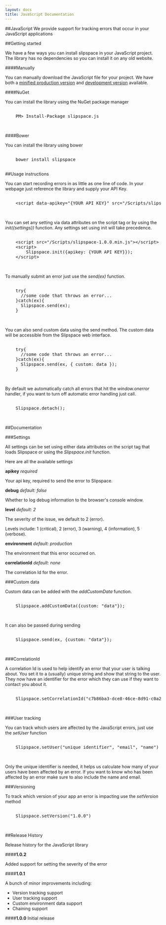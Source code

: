 ```yaml
---
layout: docs
title: JavaScript Documentation
---
```


##JavaScript
We provide support for tracking errors that occur in your JavaScript applications

##Getting started

We have a few ways you can install slipspace in your JavaScript project. The library has no dependencies so you can install it on any old website.

####Manually

You can manually download the JavaScript file for your project. We have both a [minified production version](https://github.com/slipspace/slipspace.js/blob/master/build/slipspace-1.0.0.min.js) and [development version](https://github.com/slipspace/slipspace.js/blob/master/build/slipspace-1.0.0.js) available.

####NuGet

You can install the library using the NuGet package manager

<pre class="prettyprint">

    PM> Install-Package slipspace.js


</pre>

####Bower

You can install the library using bower

<pre class="prettyprint">

    bower install slipspace
  
</pre>
  
##Usage instructions

You can start recording errors in as little as one line of code. In your webpage just reference the library and supply your API Key.

<pre class="prettyprint">

    &lt;script data-apikey="{YOUR API KEY}" src="/Scripts/slipspace-1.0.0.min.js"&gt;&lt;/script&gt;


</pre>
    
You can set any setting via data attributes on the script tag or by using the _init({settings})_ function. Any settings set using init will take precedence.

<pre class="prettyprint">

    &lt;script src="/Scripts/slipspace-1.0.0.min.js"&gt;&lt;/script&gt;
    &lt;script&gt;
        Slipspace.init({apikey: {YOUR API KEY}});
    &lt;/script&gt;


</pre>

To manually submit an error just use the _send(ex)_ function.

<pre class="prettyprint">

    try{
      //some code that throws an error...
    }catch(ex){
      Slipspace.send(ex);
    }
 
 
</pre>
   
You can also send custom data using the send method. The custom data will be accessible from the Slipspace web interface.

<pre class="prettyprint">

    try{
      //some code that throws an error...
    }catch(ex){
      Slipspace.send(ex, { custom: data });
    }


</pre>

By default we automatically catch all errors that hit the _window.onerror_ handler, if you want to turn off automatic error handling just call.

<pre class="prettyprint">

    Slipspace.detach();
    

</pre>

##Documentation

###Settings

All settings can be set using either data attributes on the script tag that loads Slipspace or using the _Slipspace.init_ function.

Here are all the available settings

**apikey** _required_ 

Your api key, required to send the error to Slipspace.

**debug** _default: false_

Whether to log debug information to the browser's console window.

**level** _default: 2_

The severity of the issue, we default to 2 (error).

Levels include: 1 (critical), 2 (error), 3 (warning), 4 (information), 5 (verbose).

**environment** _default: production_

The environment that this error occurred on.

**correlationId** _default: none_

The correlation Id for the error.

###Custom data

Custom data can be added with the _addCustomData_ function.

<pre class="prettyprint">

    Slipspace.addCustomData({custom: "data"});
    

</pre>

It can also be passed during sending

<pre class="prettyprint">

    Slipspace.send(ex, {custom: "data"});
 
 
</pre>
    
###CorrelationId

A correlation Id is used to help identify an error that your user is talking about. You set it to a (usually) unique string and show that string to the user. They now have an identifier for the error which they can use if they want to contact you about it.

<pre class="prettyprint">

    Slipspace.setCorrelationId("c7b86ba3-dce8-46ce-8d91-c0a2fc06ae06");


</pre>

###User tracking

You can track which users are affected by the JavaScript errors, just use the _setUser_ function

<pre class="prettyprint">

    Slipspace.setUser("unique identifier", "email", "name")


</pre>
    
Only the unique identifier is needed, it helps us calculate how many of your users have been affected by an error. If you want to know who has been affected by an error make sure to also include the name and email.

###Versioning

To track which version of your app an error is impacting use the _setVersion_ method

<pre class="prettyprint">

    Slipspace.setVersion("1.0.0")


</pre>

##Release History

Release history for the JavaScript library

####**1.0.2**

Added support for setting the severity of the error

####**1.0.1**

A bunch of minor improvements including:

  
* Version tracking support
* User tracking support
* Custom environment data support
* Chaining support


####**1.0.0**
Initial release